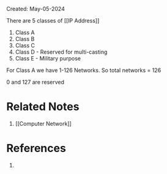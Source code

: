 Created: May-05-2024

There are 5 classes of [[IP Address]]

1. Class A
2. Class B
3. Class C
4. Class D - Reserved for multi-casting
5. Class E - Military purpose

For Class A we have 1-126 Networks. So total networks = 126

0 and 127 are reserved

# Related Notes

1. [[Computer Network]]
# References

1. 